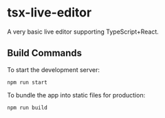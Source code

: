 # tsx-live-editor

A very basic live editor supporting TypeScript+React.

## Build Commands

To start the development server:

```
npm run start
```

To bundle the app into static files for production:

```
npm run build
```
